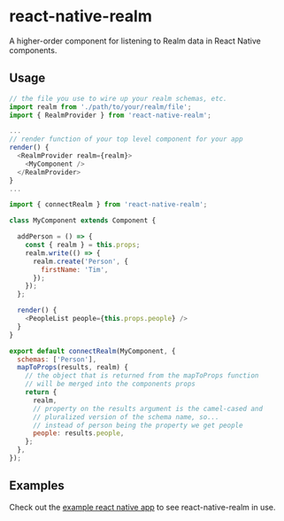 # react-native-realm

A higher-order component for listening to Realm data in React Native components.

## Usage

```js
// the file you use to wire up your realm schemas, etc.
import realm from './path/to/your/realm/file';
import { RealmProvider } from 'react-native-realm';

...
// render function of your top level component for your app
render() {
  <RealmProvider realm={realm}>
    <MyComponent />
  </RealmProvider>
}
...
```

```js
import { connectRealm } from 'react-native-realm';

class MyComponent extends Component {

  addPerson = () => {
    const { realm } = this.props;
    realm.write(() => {
      realm.create('Person', {
        firstName: 'Tim',
      });
    });
  };

  render() {
    <PeopleList people={this.props.people} />
  }
}

export default connectRealm(MyComponent, {
  schemas: ['Person'],
  mapToProps(results, realm) {
    // the object that is returned from the mapToProps function
    // will be merged into the components props
    return {
      realm,
      // property on the results argument is the camel-cased and
      // pluralized version of the schema name, so...
      // instead of person being the property we get people
      people: results.people,
    };
  },
});
```

## Examples

Check out the [example react native app](example/README.md) to see react-native-realm in use.
